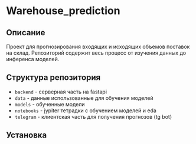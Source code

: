 # Warehouse_prediction

## Описание

Проект для прогнозирования входящих и исходящих объемов поставок на склад. Репозиторий содержит весь процесс от изучения данных до инференса моделей.

## Структура репозитория

 - `backend` - серверная часть на fastapi
 - `data` - данные использованные для обучения моделей
 - `models` - обученные модели
 - `notebooks` - jypiter тетрадки с обучением моделей и eda
 - `telegram` - клиентская часть для получения прогнозов (tg bot) 

## Установка
